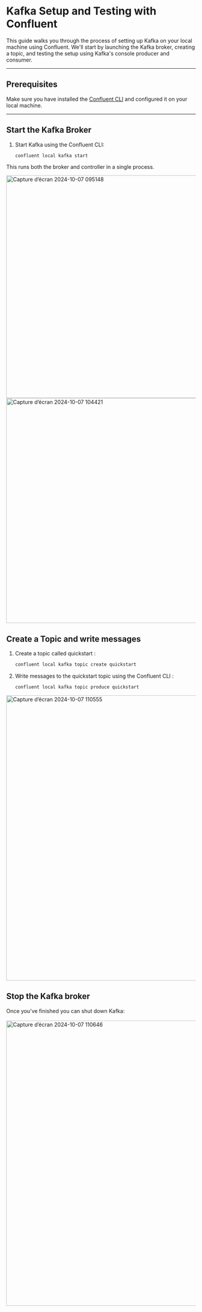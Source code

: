 # Kafka Setup and Testing with Confluent

This guide walks you through the process of setting up Kafka on your local machine using Confluent. We'll start by launching the Kafka broker, creating a topic, and testing the setup using Kafka's console producer and consumer.

---

## Prerequisites

Make sure you have installed the [Confluent CLI](https://docs.confluent.io/confluent-cli/current/install.html) and configured it on your local machine.

---

## Start the Kafka Broker

1. Start Kafka using the Confluent CLI:
   ```bash
   confluent local kafka start
This runs both the broker and controller in a single process.

<img width="591" alt="Capture d’écran 2024-10-07 095148" src="https://github.com/user-attachments/assets/1811d3ad-e01d-4bf7-a0e6-e5df01019318">

<img width="597" alt="Capture d’écran 2024-10-07 104421" src="https://github.com/user-attachments/assets/863c01bb-0baf-4dff-9098-5c16f82b23d9">

## Create a Topic and write messages
1. Create a topic called quickstart : 
    ```bash
    confluent local kafka topic create quickstart
2. Write messages to the quickstart topic using the Confluent CLI :
    ```bash
    confluent local kafka topic produce quickstart
<img width="757" alt="Capture d’écran 2024-10-07 110555" src="https://github.com/user-attachments/assets/9c1d08af-7570-437f-9830-50022a5a7444">

## Stop the Kafka broker
Once you’ve finished you can shut down Kafka:
<br/>
<br/>
<img width="757" alt="Capture d’écran 2024-10-07 110646" src="https://github.com/user-attachments/assets/1e2127ac-8d6c-4bba-82a5-edbc9959ea12">
